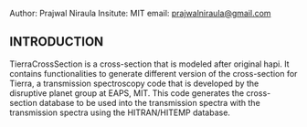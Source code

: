 
Author: Prajwal Niraula
Insitute: MIT
email: prajwalniraula@gmail.com

INTRODUCTION
----------------
TierraCrossSection is a cross-section that is modeled after original hapi. It contains functionalities to generate different version of the cross-section for Tierra, a transmission spectroscopy code that is developed by the disruptive planet group at EAPS, MIT. This code generates the cross-section database to be used into the transmission spectra with the transmission spectra using the HITRAN/HITEMP database.
